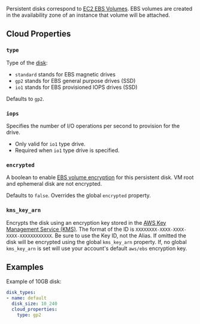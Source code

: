 Persistent disks correspond to [EC2 EBS Volumes](https://docs.aws.amazon.com/AWSEC2/latest/UserGuide/EBSVolumes.html). EBS volumes are created in the availability zone of an instance that volume will be attached.


## Cloud Properties

### `type`

Type of the [disk](http://aws.amazon.com/ebs/details/):

 * `standard` stands for EBS magnetic drives
 * `gp2` stands for EBS general purpose drives (SSD)
 * `io1` stands for EBS provisioned IOPS drives (SSD)

Defaults to `gp2`.


### `iops`

Specifies the number of I/O operations per second to provision for the drive.

 * Only valid for `io1` type drive.
 * Required when `io1` type drive is specified.


### `encrypted`

A boolean to enable [EBS volume encryption](http://docs.aws.amazon.com/AWSEC2/latest/UserGuide/EBSEncryption.html) for this persistent disk. VM root and ephemeral disk are not encrypted.

Defaults to `false`. Overrides the global `encrypted` property.


### `kms_key_arn`

Encrypts the disk using an encryption key stored in the [AWS Key Management Service (KMS)](https://aws.amazon.com/kms/). The format of the ID is `XXXXXXXX-XXXX-XXXX-XXXX-XXXXXXXXXXXX`. Be sure to use the Key ID, not the Alias. If omitted the disk will be encrypted using the global `kms_key_arn` property. If, no global `kms_key_arn` is set will use your account's default `aws/ebs` encryption key.


## Examples

Example of 10GB disk:

```yaml
disk_types:
- name: default
  disk_size: 10_240
  cloud_properties:
    type: gp2
```
